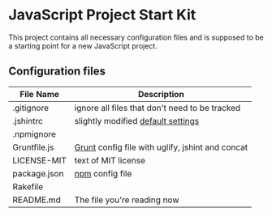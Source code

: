 # JavaScript Project Start Kit

This project contains all necessary configuration files and is supposed to be a starting point for a new JavaScript project.

## Configuration files

| File Name | Description |
| --------- | ----------- |
| .gitignore | ignore all files that don't need to be tracked |
| .jshintrc | slightly modified [default settings](https://github.com/jshint/jshint/blob/master/examples/.jshintrc) |
| .npmignore | |
| Gruntfile.js | [Grunt](https://github.com/gruntjs/grunt) config file with uglify, jshint and concat |
| LICENSE-MIT | text of MIT license |
| package.json | [npm](https://github.com/isaacs/npm) config file |
| Rakefile | |
| README.md | The file you're reading now |